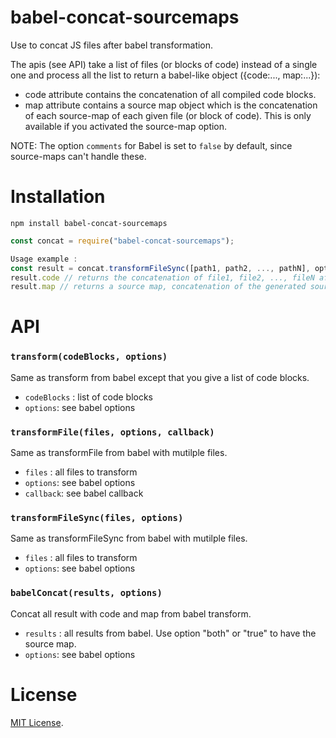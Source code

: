 # babel-concat-sourcemaps
Use to concat JS files after babel transformation.

The apis (see API) take a list of files (or blocks of code) instead of a single one and process all the list to return a babel-like object ({code:..., map:...}):
- code attribute contains the concatenation of all compiled code blocks.
- map attribute contains a source map object which is the concatenation of each source-map of each given file (or block of code). This is only available if you activated the source-map option.

NOTE: The option `comments` for Babel is set to `false` by default, since source-maps can't handle these.


Installation
============

`npm install babel-concat-sourcemaps`

```js
const concat = require("babel-concat-sourcemaps");

Usage example :
const result = concat.transformFileSync([path1, path2, ..., pathN], options)
result.code // returns the concatenation of file1, file2, ..., fileN after they have been processed by Babel with inline source-maps (only if the source-maps option has been set to true)
result.map // returns a source map, concatenation of the generated source-map of each file (only if the source-maps option has been set to true)
```

API
===

### `transform(codeBlocks, options)` ###

Same as transform from babel except that you give a list of code blocks.

- `codeBlocks` : list of code blocks
- `options`: see babel options

### `transformFile(files, options, callback)` ###

Same as transformFile from babel with mutilple files.

- `files` : all files to transform
- `options`: see babel options
- `callback`: see babel callback

### `transformFileSync(files, options)` ###

Same as transformFileSync from babel with mutilple files.

- `files` : all files to transform
- `options`: see babel options

### `babelConcat(results, options)` ###

Concat all result with code and map from babel transform.

- `results` : all results from babel. Use option "both" or "true" to have the source map.
- `options`: see babel options


License
=======

[MIT License](LICENSE).
